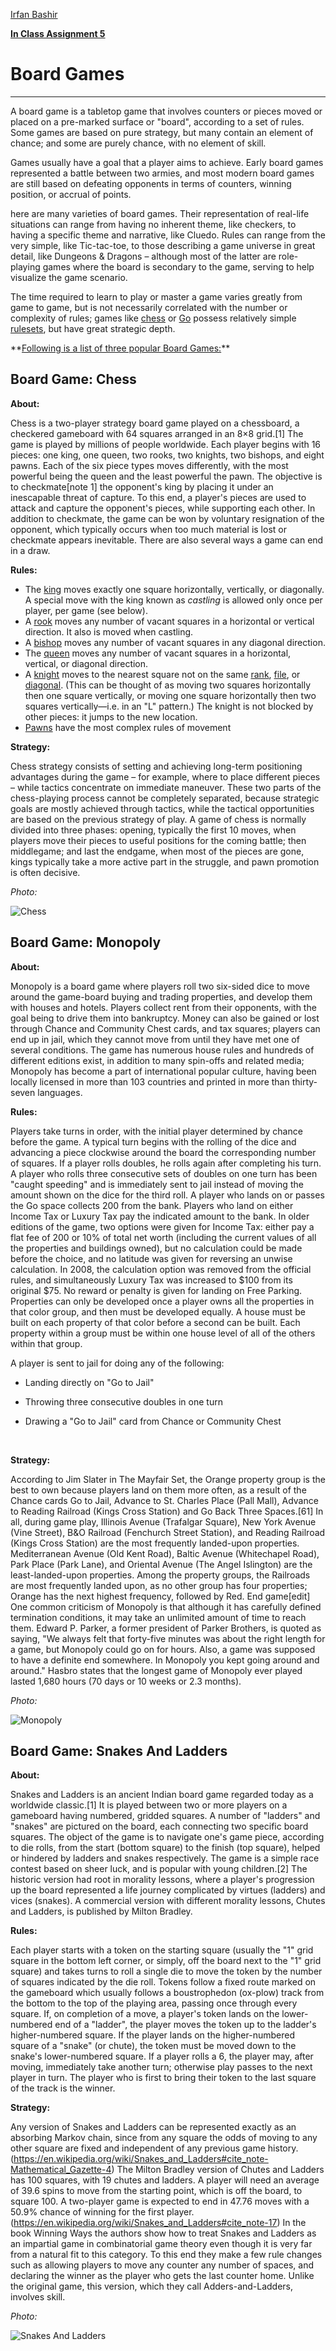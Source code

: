 <u>Irfan Bashir</u>

**<u>In Class Assignment 5</u>**



<h1> Board Games </h1>

<hr />
A board game is a tabletop game that involves counters or pieces moved or placed on a pre-marked surface or "board", according to a set of rules. Some games are based on pure strategy, but many contain an element of chance; and some are purely chance, with no element of skill.

Games usually have a goal that a player aims to achieve. Early board games represented a battle between two armies, and most modern board games are still based on defeating opponents in terms of counters, winning position, or accrual of points.

here are many varieties of board games. Their representation of real-life situations can range from having no inherent theme, like checkers, to having a specific theme and narrative, like Cluedo. Rules can range from the very simple, like Tic-tac-toe, to those describing a game universe in great detail, like Dungeons & Dragons – although most of the latter are role-playing games where the board is secondary to the game, serving to help visualize the game scenario.

The time required to learn to play or master a game varies greatly from game to game, but is not necessarily correlated with the number or complexity of rules; games like [chess](https://en.wikipedia.org/wiki/Chess) or [Go](https://en.wikipedia.org/wiki/Go_(board_game)) possess relatively simple [rulesets](https://en.wikipedia.org/wiki/Glossary_of_board_games#ruleset), but have great strategic depth.



<p>**<u>Following is a list of three popular Board Games:</u>**</P>



<h2> Board Game: Chess </h2>

**About:**

Chess is a two-player strategy board game played on a chessboard, a checkered gameboard with 64 squares arranged in an 8×8 grid.[1] The game is played by millions of people worldwide. Each player begins with 16 pieces: one king, one queen, two rooks, two knights, two bishops, and eight pawns. Each of the six piece types moves differently, with the most powerful being the queen and the least powerful the pawn. The objective is to checkmate[note 1] the opponent's king by placing it under an inescapable threat of capture. To this end, a player's pieces are used to attack and capture the opponent's pieces, while supporting each other. In addition to checkmate, the game can be won by voluntary resignation of the opponent, which typically occurs when too much material is lost or checkmate appears inevitable. There are also several ways a game can end in a draw.



**Rules:**

- The [king](https://en.wikipedia.org/wiki/King_(chess)) moves exactly one square horizontally, vertically, or diagonally. A special move with the king known as *castling* is allowed only once per player, per game (see below).
- A [rook](https://en.wikipedia.org/wiki/Rook_(chess)) moves any number of vacant squares in a horizontal or vertical direction. It also is moved when castling.
- A [bishop](https://en.wikipedia.org/wiki/Bishop_(chess)) moves any number of vacant squares in any diagonal direction.
- The [queen](https://en.wikipedia.org/wiki/Queen_(chess)) moves any number of vacant squares in a horizontal, vertical, or diagonal direction.
- A [knight](https://en.wikipedia.org/wiki/Knight_(chess)) moves to the nearest square not on the same [rank](https://en.wikipedia.org/wiki/Glossary_of_chess#rank), [file](https://en.wikipedia.org/wiki/Glossary_of_chess#file), or [diagonal](https://en.wikipedia.org/wiki/Glossary_of_chess#diagonal). (This can be thought of as moving two squares horizontally then one square vertically, or moving one square horizontally then two squares vertically—i.e. in an "L" pattern.) The knight is not blocked by other pieces: it jumps to the new location.
- [Pawns](https://en.wikipedia.org/wiki/Pawn_(chess)) have the most complex rules of movement



**Strategy:**

Chess strategy consists of setting and achieving long-term positioning advantages during the game – for example, where to place different pieces – while tactics concentrate on immediate maneuver. These two parts of the chess-playing process cannot be completely separated, because strategic goals are mostly achieved through tactics, while the tactical opportunities are based on the previous strategy of play. A game of chess is normally divided into three phases: opening, typically the first 10 moves, when players move their pieces to useful positions for the coming battle; then middlegame; and last the endgame, when most of the pieces are gone, kings typically take a more active part in the struggle, and pawn promotion is often decisive.



*Photo:*

![Chess](media/chess.png)



<h2> Board Game: Monopoly </h2>

**About:**

Monopoly is a board game where players roll two six-sided dice to move around the game-board buying and trading properties, and develop them with houses and hotels. Players collect rent from their opponents, with the goal being to drive them into bankruptcy. Money can also be gained or lost through Chance and Community Chest cards, and tax squares; players can end up in jail, which they cannot move from until they have met one of several conditions. The game has numerous house rules and hundreds of different editions exist, in addition to many spin-offs and related media; Monopoly has become a part of international popular culture, having been locally licensed in more than 103 countries and printed in more than thirty-seven languages.



**Rules:**

Players take turns in order, with the initial player determined by chance before the game. A typical turn begins with the rolling of the dice and advancing a piece clockwise around the board the corresponding number of squares. If a player rolls doubles, he rolls again after completing his turn. A player who rolls three consecutive sets of doubles on one turn has been "caught speeding" and is immediately sent to jail instead of moving the amount shown on the dice for the third roll. A player who lands on or passes the Go space collects 200 from the bank. Players who land on either Income Tax or Luxury Tax pay the indicated amount to the bank. In older editions of the game, two options were given for Income Tax: either pay a flat fee of 200 or 10% of total net worth (including the current values of all the properties and buildings owned), but no calculation could be made before the choice, and no latitude was given for reversing an unwise calculation. In 2008, the calculation option was removed from the official rules, and simultaneously Luxury Tax was increased to $100 from its original $75. No reward or penalty is given for landing on Free Parking. Properties can only be developed once a player owns all the properties in that color group, and then must be developed equally. A house must be built on each property of that color before a second can be built. Each property within a group must be within one house level of all of the others within that group.

A player is sent to jail for doing any of the following:

- Landing directly on "Go to Jail"

- Throwing three consecutive doubles in one turn

- Drawing a "Go to Jail" card from Chance or Community Chest

  ​

**Strategy:**

According to Jim Slater in The Mayfair Set, the Orange property group is the best to own because players land on them more often, as a result of the Chance cards Go to Jail, Advance to St. Charles Place (Pall Mall), Advance to Reading Railroad (Kings Cross Station) and Go Back Three Spaces.[61] In all, during game play, Illinois Avenue (Trafalgar Square), New York Avenue (Vine Street), B&O Railroad (Fenchurch Street Station), and Reading Railroad (Kings Cross Station) are the most frequently landed-upon properties. Mediterranean Avenue (Old Kent Road), Baltic Avenue (Whitechapel Road), Park Place (Park Lane), and Oriental Avenue (The Angel Islington) are the least-landed-upon properties. Among the property groups, the Railroads are most frequently landed upon, as no other group has four properties; Orange has the next highest frequency, followed by Red. End game[edit] One common criticism of Monopoly is that although it has carefully defined termination conditions, it may take an unlimited amount of time to reach them. Edward P. Parker, a former president of Parker Brothers, is quoted as saying, "We always felt that forty-five minutes was about the right length for a game, but Monopoly could go on for hours. Also, a game was supposed to have a definite end somewhere. In Monopoly you kept going around and around." Hasbro states that the longest game of Monopoly ever played lasted 1,680 hours (70 days or 10 weeks or 2.3 months).

*Photo:*

![Monopoly](media/monopoly.png)



<h2> Board Game: Snakes And Ladders </h2>

**About:**

Snakes and Ladders is an ancient Indian board game regarded today as a worldwide classic.[1] It is played between two or more players on a gameboard having numbered, gridded squares. A number of "ladders" and "snakes" are pictured on the board, each connecting two specific board squares. The object of the game is to navigate one's game piece, according to die rolls, from the start (bottom square) to the finish (top square), helped or hindered by ladders and snakes respectively. The game is a simple race contest based on sheer luck, and is popular with young children.[2] The historic version had root in morality lessons, where a player's progression up the board represented a life journey complicated by virtues (ladders) and vices (snakes). A commercial version with different morality lessons, Chutes and Ladders, is published by Milton Bradley.



**Rules:**

Each player starts with a token on the starting square (usually the "1" grid square in the bottom left corner, or simply, off the board next to the "1" grid square) and takes turns to roll a single die to move the token by the number of squares indicated by the die roll. Tokens follow a fixed route marked on the gameboard which usually follows a boustrophedon (ox-plow) track from the bottom to the top of the playing area, passing once through every square. If, on completion of a move, a player's token lands on the lower-numbered end of a "ladder", the player moves the token up to the ladder's higher-numbered square. If the player lands on the higher-numbered square of a "snake" (or chute), the token must be moved down to the snake's lower-numbered square. If a player rolls a 6, the player may, after moving, immediately take another turn; otherwise play passes to the next player in turn. The player who is first to bring their token to the last square of the track is the winner.



**Strategy:**

Any version of Snakes and Ladders can be represented exactly as an absorbing Markov chain, since from any square the odds of moving to any other square are fixed and independent of any previous game history.(https://en.wikipedia.org/wiki/Snakes_and_Ladders#cite_note-Mathematical_Gazette-4) The Milton Bradley version of Chutes and Ladders has 100 squares, with 19 chutes and ladders. A player will need an average of 39.6 spins to move from the starting point, which is off the board, to square 100. A two-player game is expected to end in 47.76 moves with a 50.9% chance of winning for the first player.(https://en.wikipedia.org/wiki/Snakes_and_Ladders#cite_note-17) In the book Winning Ways the authors show how to treat Snakes and Ladders as an impartial game in combinatorial game theory even though it is very far from a natural fit to this category. To this end they make a few rule changes such as allowing players to move any counter any number of spaces, and declaring the winner as the player who gets the last counter home. Unlike the original game, this version, which they call Adders-and-Ladders, involves skill.

*Photo:*

![Snakes And Ladders](media/snakes.png)